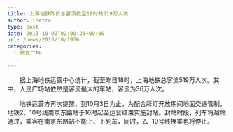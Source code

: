 ```yaml
---
title: 上海地铁昨日总客流截至18时共519万人次
author: iMetro
type: post
date: 2013-10-02T02:00:23+00:00
url: /news/2013/10/1936
categories:
  - 地铁广角

---
```

　　据上海地铁运管中心统计，截至昨日18时，上海地铁总客流519万人次。其中，人民广场站依然是客流最大的车站，客流为36万人次。

　　地铁运营方再次提醒，到10月3日为止，为配合彩灯开放期间地面交通管制， 地铁2、10号线南京东路站于16时起至运营结束实施封站。封站时段，列车将越站通过，乘客在南京东路站不能上、下列车，同时，2、10号线换乘也将停止。